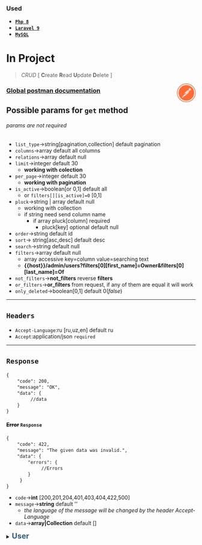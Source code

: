 ### Used

- **[`Php 8`](https://www.php.net/releases/8.0/ru.php#:~:text=PHP%208.0%20%E2%80%94%20%D0%B1%D0%BE%D0%BB%D1%8C%D1%88%D0%BE%D0%B5%20%D0%BE%D0%B1%D0%BD%D0%BE%D0%B2%D0%BB%D0%B5%D0%BD%D0%B8%D0%B5%20%D1%8F%D0%B7%D1%8B%D0%BA%D0%B0,%D1%82%D0%B8%D0%BF%D0%BE%D0%B2%2C%20%D0%BE%D0%B1%D1%80%D0%B0%D0%B1%D0%BE%D1%82%D0%BA%D0%B5%20%D0%BE%D1%88%D0%B8%D0%B1%D0%BE%D0%BA%20%D0%B8%20%D0%BA%D0%BE%D0%BD%D1%81%D0%B8%D1%81%D1%82%D0%B5%D0%BD%D1%82%D0%BD%D0%BE%D1%81%D1%82%D0%B8.)**
- **[`Laravel 9`](https://laravel.com/)**
- **[`MySQL`](https://www.mysql.com/)**

# In Project

> *CRUD* [ **C**reate **R**ead **U**pdate **D**elete ]

<a href="https://documenter.getpostman.com/view/9990014/UVCCdiSN" target="_blank"><img src="https://github.com/TursunboyevJahongir/click-test-tesk/blob/master/public/postman.svg" align="right" width="50">

### Global postman documentation [](https://documenter.getpostman.com/view/9990014/UVCCdiSN)

[//]: # (> <a href="public/kesh_app.postman_collection.json" download>Postman Collection</a>)
## Possible params for `get` method

###### params are not required

* `list_type`\->string\[pagination,collection\] default pagination
* `columns`\->array default all columns
* `relations`\->array default null
* `limit`\->integer default 30
    *   **working with colection**
* `per_page`\->integer default 30
    *   **working with pagination**
* `is_active`\->boolean\[or 0,1\] default all
    *   or `filters[][is_active]=0` \[0,1\]
* `pluck`->string | array default null
  * working with collection
  * if string need send column name
    * if array pluck[column] required
         * pluck[key] optional default null
* `order`\->string default id
* `sort`\-> string\[asc,desc\] default desc
* `search`\->string default null
* `filters`\->array default null
    *   array accessive key=column value=searching text
    *   **{{host}}/admin/users?filters\[0\]\[first_name\]=Owner&filters\[0\]\[last_name\]=Of**
* `not_filters`\->**not_filters** reverse **filters**
* `or_filters`->**or_filters** from request, if any of them are equal it will work
* `only_deleted`\->boolean\[0,1\] default 0(*false*)


* * *

## `Headers`

*   `Accept-Language`:ru \[ru,uz,en\] default ru
*   `Accept`:application/json `required`


* * *

## `Response`

```
{
    "code": 200,
    "message": "OK",
    "data": {
         //data
    }
}

```

#### ~~Error~~ `Response`

```
{
    "code": 422,
    "message": "The given data was invalid.",
    "data": {
        "errors": {
             //Errors
        }
     }
}

```

*   `code`\->**int** \[200,201,204,401,403,404,422,500\]
*   `message`\->**string** default ''
    *   *the language of the message will be changed by the header Accept-Language*
*   `data`\->**array|Collection** default \[\]

<details><summary><b style="color:#355C7D;font-size:20px">User</b></summary>

```
- Profile RU
- User CRUD --- set role
- Category CRUD
- Role CRUD //todo
- Product CRUD //todo
```

</details>


